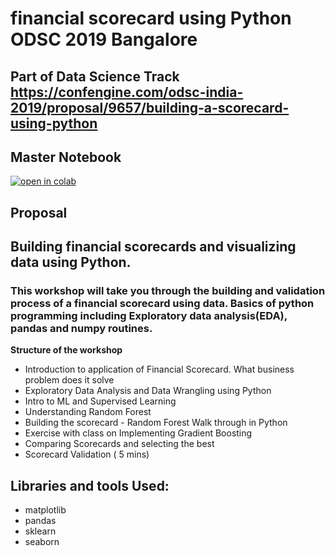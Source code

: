 # financial scorecard using Python ODSC 2019 Bangalore 
## Part of Data Science Track https://confengine.com/odsc-india-2019/proposal/9657/building-a-scorecard-using-python
## Master Notebook
[![open in colab](https://colab.research.google.com/assets/colab-badge.svg)](https://https://colab.research.google.com/github/kavitablockyto/ScorecardODSC/)

## Proposal

## Building financial scorecards and visualizing data using Python. 
### This workshop will take you through the building and validation process of a financial scorecard using data. Basics of python programming including Exploratory data analysis(EDA), pandas and numpy routines.


**Structure of the workshop**

*  Introduction to application of Financial Scorecard. What business problem does it solve 
*  Exploratory Data Analysis and Data Wrangling using Python 
*  Intro to ML and Supervised Learning 
* Understanding Random Forest 
* Building the scorecard - Random Forest Walk through in Python 
* Exercise with class on Implementing Gradient Boosting  
* Comparing Scorecards and selecting the best 
* Scorecard Validation ( 5 mins)

## Libraries and tools Used:
*  matplotlib
*  pandas
*  sklearn
* seaborn
